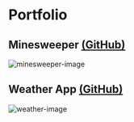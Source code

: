 
# Portfolio

## Minesweeper  [(GitHub)](https://github.com/LarryNUofU/LarryNguyen-Minesweeper)

![minesweeper-image](https://larrynuofu.github.io/minesweeper3.gif)


## Weather App  [(GitHub)](https://github.com/LarryNUofU/LarryNguyen-WeatherApp)

![weather-image](https://larrynuofu.github.io/weather.gif)

